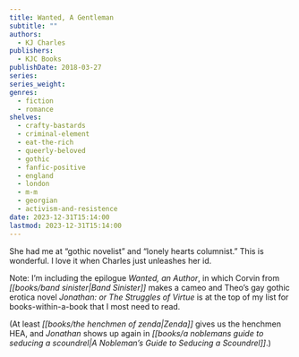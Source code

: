```yaml
---
title: Wanted, A Gentleman
subtitle: ""
authors:
  - KJ Charles
publishers:
  - KJC Books
publishDate: 2018-03-27
series: 
series_weight: 
genres:
  - fiction
  - romance
shelves:
  - crafty-bastards
  - criminal-element
  - eat-the-rich
  - queerly-beloved
  - gothic
  - fanfic-positive
  - england
  - london
  - m-m
  - georgian
  - activism-and-resistence
date: 2023-12-31T15:14:00
lastmod: 2023-12-31T15:14:00
---
```

She had me at “gothic novelist” and “lonely hearts columnist.” This is wonderful. I love it when Charles just unleashes her id.

Note: I’m including the epilogue *Wanted, an Author*, in which Corvin from *[[books/band sinister|Band Sinister]]* makes a cameo and Theo’s gay gothic erotica novel *Jonathan: or The Struggles of Virtue* is at the top of my list for books-within-a-book that I most need to read.

(At least *[[books/the henchmen of zenda|Zenda]]* gives us the henchmen HEA, and *Jonathan* shows up again in *[[books/a noblemans guide to seducing a scoundrel|A Nobleman’s Guide to Seducing a Scoundrel]]*.)